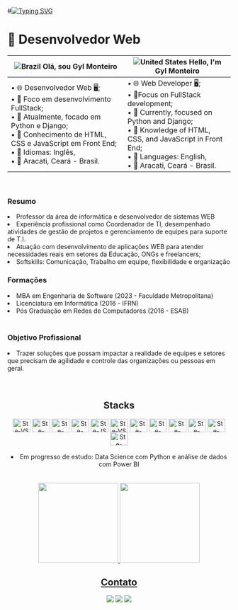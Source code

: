 #[![Typing SVG](https://readme-typing-svg.demolab.com?font=Fira+Code&pause=1000&random=false&width=435&lines=I'am+Gyl+Monteiro)](https://git.io/typing-svg)
# 🚀 Desenvolvedor Web 

| ![Brazil](https://raw.githubusercontent.com/stevenrskelton/flag-icon/master/png/16/country-4x3/br.png "Brazil") Olá, sou Gyl Monteiro | ![United States](https://raw.githubusercontent.com/stevenrskelton/flag-icon/master/png/16/country-4x3/us.png "United States") Hello, I'm Gyl Monteiro 
| --- | --- 
| • 🌐 Desenvolvedor Web 🖥️;<br>• 📝 Foco em desenvolvimento FullStack;<br>• 📝 Atualmente, focado em Python e Django;<br> • 📝 Conhecimento de HTML, CSS e JavaScript em Front End; <br> • 📝 Idiomas: Inglês, <br>• 📍 Aracati, Ceará - Brasil. | • 🌐 Web Developer 🖥️;<br>• 📝Focus on FullStack development;<br>• 📝 Currently, focused on Python and Django;<br> • 📝 Knowledge of HTML, CSS, and JavaScript in Front End; <br>• 📝 Languages: English, <br> • 📍 Aracati, Ceará - Brasil. 

<img align="right">
<div align="center">

<br>

<div align="left">
<h3> Resumo</h3>
<li> Professor da área de informática e desenvolvedor de sistemas WEB </li>
<li> Experiência profissional como Coordenador de TI, desempenhado atividades de gestão de projetos e gerenciamento de equipes para suporte de T.I. </li>
<li> Atuação com desenvolvimento de aplicações WEB para atender necessidades reais em setores da Educação, ONGs e freelancers; 
<li> Softskills: Comunicação, Trabalho em equipe, flexibilidade e organização </li>


<h3> <strong> Formações </strong> </h3> 
<li> MBA em Engenharia de Software (2023 - Faculdade Metropolitana) </li>
<li> Licenciatura em Informática (2016 - IFRN) </li>
<li> Pós Graduação em Redes de Computadores (2016 - ESAB)</li>ㅤ 


<h3>Objetivo Profissional </h3>
<li> Trazer soluções que possam impactar a realidade de equipes e setores que precisam de agilidade e controle das organizações ou pessoas em geral. </li>

</div><br>


<div style="display: inline_block" align = "center"><br> 
  <h2> Stacks </h2>
  <img align="center" alt="Ste-VS" height="30" width="40" src="https://cdn.jsdelivr.net/gh/devicons/devicon/icons/vscode/vscode-original.svg">  
  <img align="center" alt="Ste-Html" height="30" width="40" src="https://cdn.jsdelivr.net/gh/devicons/devicon/icons/html5/html5-original.svg">
  <img align="center" alt="Ste-CSS" height="30" width="40" src="https://cdn.jsdelivr.net/gh/devicons/devicon/icons/css3/css3-original.svg">
 <img align="center" alt="Ste-bootstrap" height="30" width="40" src="https://cdn.jsdelivr.net/gh/devicons/devicon/icons/bootstrap/bootstrap-original.svg">  
  <img align="center" alt="Ste-JS" height="30" width="40" src="https://cdn.jsdelivr.net/gh/devicons/devicon/icons/javascript/javascript-plain.svg"> 
  <img align="center" alt="Ste-VS" height="30" width="40" src="https://skillicons.dev/icons?i=github">  
  <img align="center" alt="Ste-Java" height="30" width="40" src="https://cdn.jsdelivr.net/gh/devicons/devicon/icons/java/java-original.svg"> 
  <img align="center" alt="Ste-Linux" height="30" width="40" src="https://cdn.jsdelivr.net/gh/devicons/devicon/icons/linux/linux-original.svg">   
  <img align="center" alt="Ste-Mysql" height="30" width="40" src="https://cdn.jsdelivr.net/gh/devicons/devicon/icons/mysql/mysql-original.svg"> 
  <img align="center" alt="Ste-Nodejs" height="30" width="40" src="https://cdn.jsdelivr.net/gh/devicons/devicon/icons/nodejs/nodejs-original.svg">
  <img align="center" alt="Ste-react" height="30" width="40" src="https://cdn.jsdelivr.net/gh/devicons/devicon/icons/react/react-original.svg">
  <img align="center" alt="Ste-nextjs" height="30" width="40" src="https://miro.medium.com/v2/resize:fit:720/format:webp/1*W0fC854FAMD1EP60bnl2lg.png">
</div><br>
<li> Em progresso de estudo: Data Science com Python e análise de dados com Power BI </li>
<br><br>
<div align = "center">  
<a href="https://github.com/gylmonteiro">
<img loading="lazy" height="180em" src="https://github-readme-stats.vercel.app/api/top-langs/?username=gylmonteiro&layout=compact&langs_count=7&theme=dracula&title_color=32CD32"/>
<img loading="lazy" height="180em" src="https://github-readme-stats.vercel.app/api?username=gylmonteiro&show_icons=true&theme=dracula&include_all_commits=true&count_private=true&title_color=32CD32"/>
</div>    
  

  <h2> Contato </h2>
  <a href="https://www.linkedin.com/in/st%C3%A9fany-marques/" target="_blank"><img src="https://img.shields.io/badge/-LinkedIn-%230077B5?style=for-the-badge&logo=linkedin&logoColor=white" target="_blank"></a>
  <a href =mailto:smouramkt@gmail.com"><img src="https://img.shields.io/badge/-Gmail-%23333?style=for-the-badge&logo=gmail&logoColor=white" target="_blank"></a>
  <a href="https://instagram.com/stephmarques_" target="_blank"><img src="https://img.shields.io/badge/-Instagram-%23E4405F?style=for-the-badge&logo=instagram&logoColor=white" target="_blank"></a>
</div>
